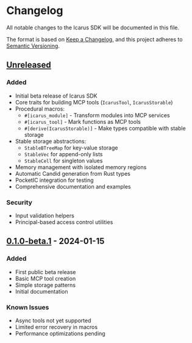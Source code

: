 # Changelog

All notable changes to the Icarus SDK will be documented in this file.

The format is based on [Keep a Changelog](https://keepachangelog.com/en/1.0.0/),
and this project adheres to [Semantic Versioning](https://semver.org/spec/v2.0.0.html).

## [Unreleased]

### Added
- Initial beta release of Icarus SDK
- Core traits for building MCP tools (`IcarusTool`, `IcarusStorable`)
- Procedural macros:
  - `#[icarus_module]` - Transform modules into MCP services
  - `#[icarus_tool]` - Mark functions as MCP tools
  - `#[derive(IcarusStorable)]` - Make types compatible with stable storage
- Stable storage abstractions:
  - `StableBTreeMap` for key-value storage
  - `StableVec` for append-only lists
  - `StableCell` for singleton values
- Memory management with isolated memory regions
- Automatic Candid generation from Rust types
- PocketIC integration for testing
- Comprehensive documentation and examples

### Security
- Input validation helpers
- Principal-based access control utilities

## [0.1.0-beta.1] - 2024-01-15

### Added
- First public beta release
- Basic MCP tool creation
- Simple storage patterns
- Initial documentation

### Known Issues
- Async tools not yet supported
- Limited error recovery in macros
- Performance optimizations pending

[Unreleased]: https://github.com/icarus-mcp/icarus-sdk/compare/v0.1.0-beta.1...HEAD
[0.1.0-beta.1]: https://github.com/icarus-mcp/icarus-sdk/releases/tag/v0.1.0-beta.1